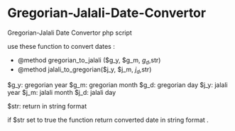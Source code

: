 Gregorian-Jalali-Date-Convertor
===============================

Gregorian-Jalali Date Convertor php script

use these function to convert dates :

* @method gregorian_to_jalali ($g_y, $g_m, $g_d,$str)       
* @method jalali_to_gregorian($j_y, $j_m, $j_d,$str) 

$g_y: gregorian year
$g_m: gregorian month
$g_d: gregorian day
$j_y: jalali year
$j_m: jalali month
$j_d: jalali day

$str: return in string format

if $str set to true the function return converted date in string format .
